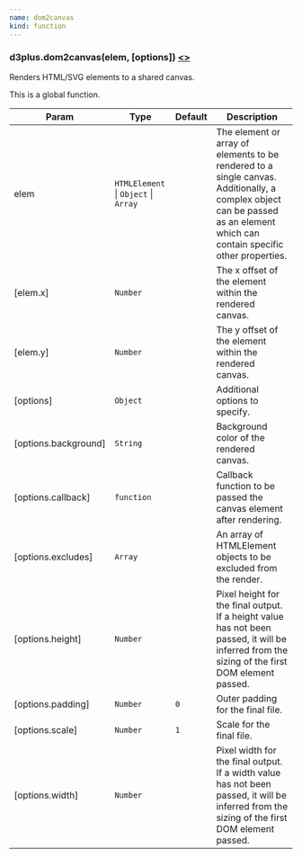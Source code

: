 ```yaml
---
name: dom2canvas
kind: function
---
```


<a name="dom2canvas"></a>

### d3plus.**dom2canvas**(elem, [options]) [<>](https://github.com/d3plus/d3plus-export/blob/master/src/dom2canvas.js#L41)

Renders HTML/SVG elements to a shared canvas.


This is a global function.

| Param | Type | Default | Description |
| --- | --- | --- | --- |
| elem | <code>HTMLElement</code> \| <code>Object</code> \| <code>Array</code> |  | The element or array of elements to be rendered to a single canvas. Additionally, a complex object can be passed as an element which can contain specific other properties. |
| [elem.x] | <code>Number</code> |  | The x offset of the element within the rendered canvas. |
| [elem.y] | <code>Number</code> |  | The y offset of the element within the rendered canvas. |
| [options] | <code>Object</code> |  | Additional options to specify. |
| [options.background] | <code>String</code> |  | Background color of the rendered canvas. |
| [options.callback] | <code>function</code> |  | Callback function to be passed the canvas element after rendering. |
| [options.excludes] | <code>Array</code> |  | An array of HTMLElement objects to be excluded from the render. |
| [options.height] | <code>Number</code> |  | Pixel height for the final output. If a height value has not been passed, it will be inferred from the sizing of the first DOM element passed. |
| [options.padding] | <code>Number</code> | <code>0</code> | Outer padding for the final file. |
| [options.scale] | <code>Number</code> | <code>1</code> | Scale for the final file. |
| [options.width] | <code>Number</code> |  | Pixel width for the final output. If a width value has not been passed, it will be inferred from the sizing of the first DOM element passed. |

